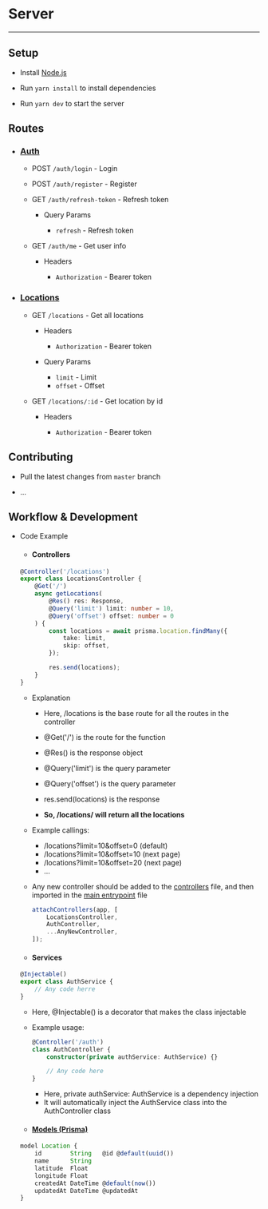 # Server

---

## Setup

-   Install [Node.js](https://nodejs.org/en/download/)

-   Run `yarn install` to install dependencies

-   Run `yarn dev` to start the server

## Routes

-   ### [Auth](src/controllers/AuthController.ts)

    -   POST `/auth/login` - Login

    -   POST `/auth/register` - Register

    -   GET `/auth/refresh-token` - Refresh token

        -   Query Params

            -   `refresh` - Refresh token

    -   GET `/auth/me` - Get user info

        -   Headers

            -   `Authorization` - Bearer token

-   ### [Locations](src/controllers/LocationsController.ts)

    -   GET `/locations` - Get all locations

        -   Headers

            -   `Authorization` - Bearer token

        -   Query Params

            -   `limit` - Limit
            -   `offset` - Offset

    -   GET `/locations/:id` - Get location by id

        -   Headers

            -   `Authorization` - Bearer token

## Contributing

-   Pull the latest changes from `master` branch

-   ...

## Workflow & Development

-   Code Example

    -   #### Controllers

    ```ts
    @Controller('/locations')
    export class LocationsController {
    	@Get('/')
    	async getLocations(
    		@Res() res: Response,
    		@Query('limit') limit: number = 10,
    		@Query('offset') offset: number = 0
    	) {
    		const locations = await prisma.location.findMany({
    			take: limit,
    			skip: offset,
    		});

    		res.send(locations);
    	}
    }
    ```

    -   Explanation

        -   Here, /locations is the base route for all the routes in the controller
        -   @Get('/') is the route for the function
        -   @Res() is the response object
        -   @Query('limit') is the query parameter
        -   @Query('offset') is the query parameter
        -   res.send(locations) is the response

        -   **So, /locations/ will return all the locations**

    -   Example callings:

        -   /locations?limit=10&offset=0 (default)
        -   /locations?limit=10&offset=10 (next page)
        -   /locations?limit=10&offset=20 (next page)
        -   ...

    -   Any new controller should be added to the [controllers](src/controllers/index.ts) file, and then imported in the [main entrypoint](src/index.ts) file

        ```ts
        attachControllers(app, [
        	LocationsController,
        	AuthController,
        	...AnyNewController,
        ]);
        ```

    -   #### Services

    ```ts
    @Injectable()
    export class AuthService {
    	// Any code herre
    }
    ```

    -   Here, @Injectable() is a decorator that makes the class injectable

    -   Example usage:

        ```ts
        @Controller('/auth')
        class AuthController {
        	constructor(private authService: AuthService) {}

        	// Any code here
        }
        ```

        -   Here, private authService: AuthService is a dependency injection
        -   It will automatically inject the AuthService class into the AuthController class

    -   #### [Models (Prisma)](prisma/schema.prisma)

    ```ts
    model Location {
        id        String   @id @default(uuid())
        name      String
        latitude  Float
        longitude Float
        createdAt DateTime @default(now())
        updatedAt DateTime @updatedAt
    }
    ```
